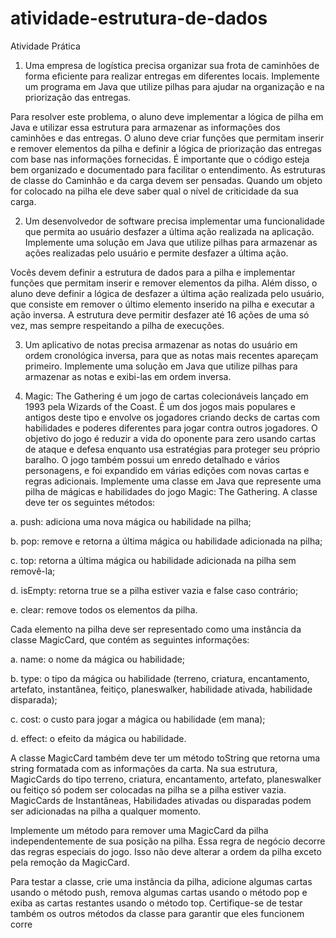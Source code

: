 # atividade-estrutura-de-dados

Atividade Prática

1. Uma empresa de logística precisa organizar sua frota de caminhões de forma eficiente
para realizar entregas em diferentes locais. Implemente um programa em Java que
utilize pilhas para ajudar na organização e na priorização das entregas.

Para resolver este problema, o aluno deve implementar a lógica de pilha em Java e
utilizar essa estrutura para armazenar as informações dos caminhões e das entregas. O
aluno deve criar funções que permitam inserir e remover elementos da pilha e definir a
lógica de priorização das entregas com base nas informações fornecidas. É importante
que o código esteja bem organizado e documentado para facilitar o entendimento. As
estruturas de classe do Caminhão e da carga devem ser pensadas. Quando um objeto
for colocado na pilha ele deve saber qual o nível de criticidade da sua carga.

2. Um desenvolvedor de software precisa implementar uma funcionalidade que permita
ao usuário desfazer a última ação realizada na aplicação. Implemente uma solução em
Java que utilize pilhas para armazenar as ações realizadas pelo usuário e permite
desfazer a última ação.

Vocês devem definir a estrutura de dados para a pilha e implementar funções que
permitam inserir e remover elementos da pilha. Além disso, o aluno deve definir a
lógica de desfazer a última ação realizada pelo usuário, que consiste em remover o
último elemento inserido na pilha e executar a ação inversa. A estrutura deve permitir
desfazer até 16 ações de uma só vez, mas sempre respeitando a pilha de execuções.

3. Um aplicativo de notas precisa armazenar as notas do usuário em ordem cronológica
inversa, para que as notas mais recentes apareçam primeiro. Implemente uma solução
em Java que utilize pilhas para armazenar as notas e exibi-las em ordem inversa.

4. Magic: The Gathering é um jogo de cartas colecionáveis lançado em 1993 pela Wizards
of the Coast. É um dos jogos mais populares e antigos deste tipo e envolve os
jogadores criando decks de cartas com habilidades e poderes diferentes para jogar
contra outros jogadores. O objetivo do jogo é reduzir a vida do oponente para zero
usando cartas de ataque e defesa enquanto usa estratégias para proteger seu próprio
baralho. O jogo também possui um enredo detalhado e vários personagens, e foi
expandido em várias edições com novas cartas e regras adicionais.
Implemente uma classe em Java que represente uma pilha de mágicas e habilidades do
jogo Magic: The Gathering. A classe deve ter os seguintes métodos:

a. push: adiciona uma nova mágica ou habilidade na pilha;

b. pop: remove e retorna a última mágica ou habilidade adicionada na pilha;

c. top: retorna a última mágica ou habilidade adicionada na pilha sem removê-la;

d. isEmpty: retorna true se a pilha estiver vazia e false caso contrário;

e. clear: remove todos os elementos da pilha.

Cada elemento na pilha deve ser representado como uma instância da classe
MagicCard, que contém as seguintes informações:

a. name: o nome da mágica ou habilidade;

b. type: o tipo da mágica ou habilidade (terreno, criatura, encantamento, artefato, instantânea, feitiço, planeswalker, habilidade ativada, habilidade disparada);

c. cost: o custo para jogar a mágica ou habilidade (em mana);

d. effect: o efeito da mágica ou habilidade.

A classe MagicCard também deve ter um método toString que retorna uma string
formatada com as informações da carta. Na sua estrutura, MagicCards do tipo terreno,
criatura, encantamento, artefato, planeswalker ou feitiço só podem ser colocadas na
pilha se a pilha estiver vazia. MagicCards de Instantâneas, Habilidades ativadas ou
disparadas podem ser adicionadas na pilha a qualquer momento.

Implemente um método para remover uma MagicCard da pilha independentemente
de sua posição na pilha. Essa regra de negócio decorre das regras especiais do jogo.
Isso não deve alterar a ordem da pilha exceto pela remoção da MagicCard.

Para testar a classe, crie uma instância da pilha, adicione algumas cartas usando o
método push, remova algumas cartas usando o método pop e exiba as cartas restantes
usando o método top. Certifique-se de testar também os outros métodos da classe
para garantir que eles funcionem corre
